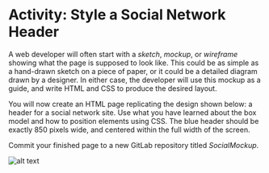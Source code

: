 # Activity: Style a Social Network Header
A web developer will often start with a *sketch*, *mockup*, or *wireframe* showing what the page is supposed to look like. This could be as simple as a hand-drawn sketch on a piece of paper, or it could be a detailed diagram drawn by a designer. In either case, the developer will use this mockup as a guide, and write HTML and CSS to produce the desired layout.

You will now create an HTML page replicating the design shown below: a header for a social network site. Use what you have learned about the box model and how to position elements using CSS. The blue header should be exactly 850 pixels wide, and centered within the full width of the screen.

Commit your finished page to a new GitLab repository titled _SocialMockup_.

![alt text](https://i.snag.gy/W69nU7.jpg)